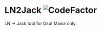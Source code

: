 # LN2Jack ![CodeFactor](https://www.codefactor.io/repository/github/cloudholic/ln2jack/badge)
LN -> Jack tool for Osu! Mania only.
